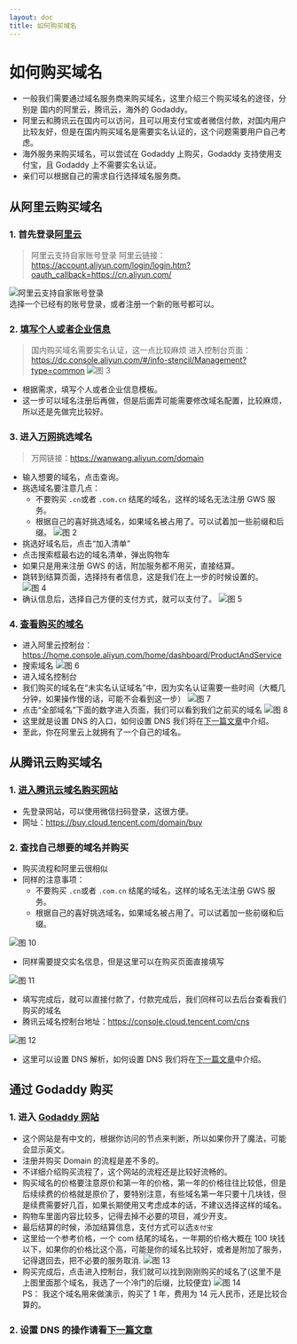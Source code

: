 ```yaml
---
layout: doc
title: 如何购买域名
---
```

# 如何购买域名
- 一般我们需要通过域名服务商来购买域名，这里介绍三个购买域名的途径，分别是 国内的阿里云，腾讯云，海外的 Godaddy。
- 阿里云和腾讯云在国内可以访问，且可以用支付宝或者微信付款，对国内用户比较友好，但是在国内购买域名是需要实名认证的，这个问题需要用户自己考虑。
- 海外服务来购买域名，可以尝试在 Godaddy 上购买，Godaddy 支持使用支付宝，且 Godaddy 上不需要实名认证。
- 亲们可以根据自己的需求自行选择域名服务商。

## 从阿里云购买域名
### 1. 首先登录[阿里云](https://account.aliyun.com/login/login.htm?oauth_callback=https://cn.aliyun.com/)
> 阿里云支持自家账号登录
> 阿里云链接：https://account.aliyun.com/login/login.htm?oauth_callback=https://cn.aliyun.com/

![阿里云支持自家账号登录](/images/reg_domain/cd6ad7a23f769f97e247c36c50b51fded98acc8e5e7398d311686e02a27eea8a.png)  
选择一个已经有的账号登录，或者注册一个新的账号都可以。

### 2. [填写个人或者企业信息](https://dc.console.aliyun.com/#/info-stencil/Management?type=common)
> 国内购买域名需要实名认证，这一点比较麻烦
> 进入控制台页面： https://dc.console.aliyun.com/#/info-stencil/Management?type=common
![图 3](/images/reg_domain/1fac9de6f34a65e9130f3547bacd4624511eeeaff18a8d68a20fe55e5b1797b4.png)  
- 根据需求，填写个人或者企业信息模板。
- 这一步可以域名注册后再做，但是后面弄可能需要修改域名配置，比较麻烦，所以还是先做完比较好。

### 3. 进入[万网](https://wanwang.aliyun.com/domain)挑选域名
> 万网链接：https://wanwang.aliyun.com/domain
- 输入想要的域名，点击查询。
- 挑选域名要注意几点：
    - 不要购买 `.cn`或者 `.com.cn` 结尾的域名，这样的域名无法注册 GWS 服务。
    - 根据自己的喜好挑选域名，如果域名被占用了。可以试着加一些前缀和后缀。
![图 2](/images/reg_domain/9e298fa93d425af477f09b21cdf26d6a63e3e76ffbb0772beb45bd72bab64fdf.png)  
- 挑选好域名后，点击“加入清单”
- 点击搜索框最右边的域名清单，弹出购物车
- 如果只是用来注册 GWS 的话，附加服务都不用买，直接结算。
- 跳转到结算页面，选择持有者信息，这是我们在上一步的时候设置的。
![图 4](/images/reg_domain/23f24f58136a116b5f15ae0cd7937a2d994546db52026e3a7b4a21e3cf2bc797.png)  
- 确认信息后，选择自己方便的支付方式，就可以支付了。
![图 5](/images/reg_domain/660e7a26ea2f081a44be16748841fd80de8a1aa69a7c3bc6f2e90fe1e54b6839.png)  
### 4. [查看购买的域名](https://home.console.aliyun.com/home/dashboard/ProductAndService)
- 进入阿里云控制台：https://home.console.aliyun.com/home/dashboard/ProductAndService
- 搜索域名
![图 6](/images/reg_domain/7d8901688822f2cf1052be2acda5fa695f88caacd74686f1bdcb61a6e8e5955f.png)  
- 进入域名控制台
- 我们购买的域名在“未实名认证域名”中，因为实名认证需要一些时间（大概几分钟，如果操作慢的话，可能不会看到这一步）
![图 7](/images/reg_domain/4da0e9ed92f885e2c9e88f9bb56e208103f038ebe4314a6a7169d13c04db1992.png)  
- 点击“全部域名”下面的数字进入页面，我们可以看到我们之前买的域名
![图 8](/images/reg_domain/b35beecbbdacc9a932dfd03eff08435a39ce63ecab0837a1e8d46703ed3d404a.png)  
- 这里就是设置 DNS 的入口，如何设置 DNS 我们将在[下一篇文章](/daily/gws/dns_setting)中介绍。
- 至此，你在阿里云上就拥有了一个自己的域名。

## 从腾讯云购买域名
### 1. [进入腾讯云域名购买网站](https://buy.cloud.tencent.com/domain/buy)
- 先登录网站，可以使用微信扫码登录，这很方便。
- 网址：https://buy.cloud.tencent.com/domain/buy

### 2. 查找自己想要的域名并购买
- 购买流程和阿里云很相似
- 同样的注意事项：
    - 不要购买 `.cn`或者 `.com.cn` 结尾的域名，这样的域名无法注册 GWS 服务。
    - 根据自己的喜好挑选域名，如果域名被占用了。可以试着加一些前缀和后缀。

![图 10](/images/reg_domain/9227298804d455ab3fc206761ae412ca204a08f53d3732d6f202e09b3ea447bc.png)  
- 同样需要提交实名信息，但是这里可以在购买页面直接填写

![图 11](/images/reg_domain/6b85c9babb4dff79c180b345eac44bca37fc8f1473e327b8df1a68ee39ac42af.png)  
- 填写完成后，就可以直接付款了，付款完成后，我们同样可以去后台查看我们购买的域名
- 腾讯云域名控制台地址：https://console.cloud.tencent.com/cns

![图 12](/images/reg_domain/251c2cea12eaedc91cfb572b45adf251ccd16273d8d56601b3a8939024772466.png)  
- 这里可以设置 DNS 解析，如何设置 DNS 我们将在[下一篇文章](/daily/gws/dns_setting)中介绍。

## 通过 Godaddy 购买
### 1. 进入 [Godaddy 网站](https://www.godaddy.com/domainsearch/find)
- 这个网站是有中文的，根据你访问的节点来判断，所以如果你开了魔法，可能会显示英文。
- 注册并购买 Domain 的流程是差不多的。
- 不详细介绍购买流程了，这个网站的流程还是比较好流畅的。
- 购买域名的价格要注意原价和第一年的价格，第一年的价格往往比较低，但是后续续费的价格就是原价了，要特别注意，有些域名第一年只要十几块钱，但是续费需要好几百，如果长期使用又考虑成本的话，不建议选择这样的域名。
- 购物车里面内容比较多，记得去掉不必要的项目，减少开支。
- 最后结算的时候，添加结算信息，支付方式可以选`支付宝`
- 这里给一个参考价格，一个 com 结尾的域名，一年期的价格大概在 100 块钱以下，如果你的价格比这个高，可能是你的域名比较好，或者是附加了服务，记得退回去，把不必要的服务取消.
![图 13](/images/reg_domain/52707858fcf172a522b8aa58250063081b69d692882057efa6a58b6a343c9741.png)  
- 购买完成后，点击进入控制台，我们就可以找到刚刚购买的域名了(这里不是上图里面那个域名，我选了一个冷门的后缀，比较便宜)
![图 14](/images/reg_domain/d4adb84f8a4dc463087aff9c30b44dfdbe53a4e0e3aefab22cde24780b3a6ca3.png)  
PS： 我这个域名用来做演示，购买了 1 年，费用为 14 元人民币，还是比较合算的。

### 2. 设置 DNS 的操作请看[下一篇文章](/daily/gws/dns_setting)